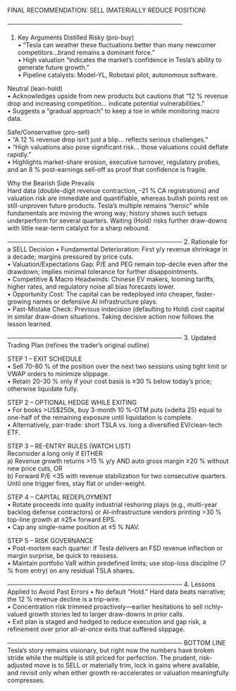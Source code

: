 FINAL RECOMMENDATION: SELL (MATERIALLY REDUCE POSITION)

────────────────────────────────────────
1. Key Arguments Distilled
Risky (pro-buy)  
• “Tesla can weather these fluctuations better than many newcomer competitors…brand remains a dominant force.”  
• High valuation “indicates the market’s confidence in Tesla’s ability to generate future growth.”  
• Pipeline catalysts: Model-YL, Robotaxi pilot, autonomous software.

Neutral (lean-hold)  
• Acknowledges upside from new products but cautions that “12 % revenue drop and increasing competition… indicate potential vulnerabilities.”  
• Suggests a “gradual approach” to keep a toe in while monitoring macro data.

Safe/Conservative (pro-sell)  
• “A 12 % revenue drop isn’t just a blip… reflects serious challenges.”  
• “High valuations also pose significant risk… those valuations could deflate rapidly.”  
• Highlights market-share erosion, executive turnover, regulatory probes, and an 8 % post-earnings sell-off as proof that confidence is fragile.

Why the Bearish Side Prevails  
Hard data (double-digit revenue contraction, –21 % CA registrations) and valuation risk are immediate and quantifiable, whereas bullish points rest on still-unproven future products.  Tesla’s multiple remains “heroic” while fundamentals are moving the wrong way; history shows such setups underperform for several quarters.  Waiting (Hold) risks further draw-downs with little near-term catalyst for a sharp rebound.

────────────────────────────────────────
2. Rationale for a SELL Decision
• Fundamental Deterioration: First y/y revenue shrinkage in a decade; margins pressured by price cuts.  
• Valuation/Expectations Gap: P/E and PEG remain top-decile even after the drawdown; implies minimal tolerance for further disappointments.  
• Competitive & Macro Headwinds: Chinese EV makers, looming tariffs, higher rates, and regulatory noise all bias forecasts lower.  
• Opportunity Cost: The capital can be redeployed into cheaper, faster-growing names or defensive AI infrastructure plays.  
• Past-Mistake Check: Previous indecision (defaulting to Hold) cost capital in similar draw-down situations. Taking decisive action now follows the lesson learned.

────────────────────────────────────────
3. Updated Trading Plan (refines the trader’s original outline)

STEP 1 – EXIT SCHEDULE  
• Sell 70-80 % of the position over the next two sessions using tight limit or VWAP orders to minimize slippage.  
• Retain 20-30 % only if your cost basis is ≥30 % below today’s price; otherwise liquidate fully.  

STEP 2 – OPTIONAL HEDGE WHILE EXITING  
• For books >US$250k, buy 3-month 10 %-OTM puts (≈delta 25) equal to one-half of the remaining exposure until liquidation is complete.  
• Alternatively, pair-trade: short TSLA vs. long a diversified EV/clean-tech ETF.

STEP 3 – RE-ENTRY RULES (WATCH LIST)  
Reconsider a long only if EITHER  
a) Revenue growth returns >15 % y/y AND auto gross margin ≥20 % without new price cuts, OR  
b) Forward P/E <35 with revenue stabilization for two consecutive quarters.  
Until one trigger fires, stay flat or under-weight.

STEP 4 – CAPITAL REDEPLOYMENT  
• Rotate proceeds into quality industrial reshoring plays (e.g., multi-year backlog defense contractors) or AI-infrastructure vendors printing >30 % top-line growth at ≤25× forward EPS.  
• Cap any single-name position at ≤5 % NAV.

STEP 5 – RISK GOVERNANCE  
• Post-mortem each quarter: if Tesla delivers an FSD revenue inflection or margin surprise, be quick to reassess.  
• Maintain portfolio VaR within predefined limits; use stop-loss discipline (7 % from entry) on any residual TSLA shares.

────────────────────────────────────────
4. Lessons Applied to Avoid Past Errors
• No default “Hold.”  Hard data beats narrative; the 12 % revenue decline is a trip-wire.  
• Concentration risk trimmed proactively—earlier hesitations to sell richly-valued growth stories led to larger draw-downs in prior calls.  
• Exit plan is staged and hedged to reduce execution and gap risk, a refinement over prior all-at-once exits that suffered slippage.

────────────────────────────────────────
BOTTOM LINE  
Tesla’s story remains visionary, but right now the numbers have broken stride while the multiple is still priced for perfection.  The prudent, risk-adjusted move is to SELL or materially trim, lock in gains where available, and revisit only when either growth re-accelerates or valuation meaningfully compresses.